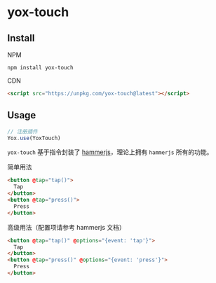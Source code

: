 # yox-touch

## Install

NPM

```shell
npm install yox-touch
```

CDN

```html
<script src="https://unpkg.com/yox-touch@latest"></script>
```

## Usage

```javascript
// 注册插件
Yox.use(YoxTouch)
```

`yox-touch` 基于指令封装了 [hammerjs](http://hammerjs.github.io/)，理论上拥有 `hammerjs` 所有的功能。


简单用法

```html
<button @tap="tap()">
  Tap
</button>
<button @tap="press()">
  Press
</button>
```

高级用法（配置项请参考 hammerjs 文档）

```html
<button @tap="tap()" @options="{event: 'tap'}">
  Tap
</button>
<button @tap="press()" @options="{event: 'press'}">
  Press
</button>
```